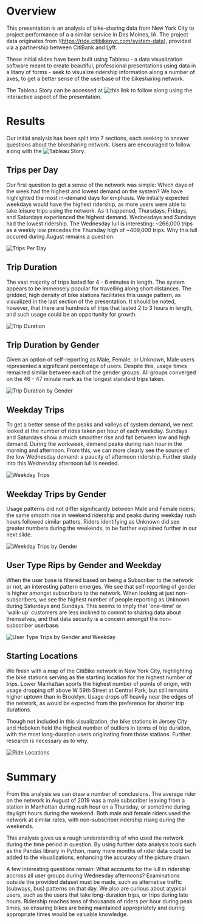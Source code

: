 # Overview 
This presentation is an analysis of bike-sharing data from New York City to project performance of a a similar service in Des Moines, IA. The project data originates from !(https://ride.citibikenyc.com/system-data), provided via a partnership between CitiBank and Lyft. 

These initial slides have been built using Tableau - a data visualization software meant to create beautiful, professional presentations using data in a litany of forms - seek to visualize ridership information along a number of axes, to get a better sense of the userbase of the bikesharing network. 

The Tableau Story can be accessed at ![this link](https://public.tableau.com/app/profile/isaac.brieske/viz/Citibike_Challenge_16543247255220/Story1?publish=yes) to follow along using the interactive aspect of the presentation. 

# Results

Our initial analysis has been split into 7 sections, each seeking to answer questions about the bikesharing network. Users are encouraged to follow along with the ![Tableau Story](https://public.tableau.com/app/profile/isaac.brieske/viz/Citibike_Challenge_16543247255220/Story1?publish=yes). 

## Trips per Day

Our first question to get a sense of the network was simple: Which days of the week had the highest and lowest demand on the system? We have highlighted the most in-demand days for emphasis. We initially expected weekdays would have the highest ridership, as more users were able to take leisure trips using the network. As it happened, Thursdays, Fridays, and Saturdays experienced the highest demand. Wednesdays and Sundays had the lowest ridership. The Wednesday lull is interesting: ~266,000 trips as a weekly low precedes the Thursday high of ~409,000 trips. Why this lull occured during August remains a question. 

![Trips Per Day](https://github.com/ipbrieske/bikesharing/blob/main/Images/TripsPerDay.png)

## Trip Duration

The vast majority of trips lasted for 4 - 6 minutes in length. The system appears to be immensely popular for travelling along short distances. The gridded, high density of bike stations facilitates this usage pattern, as visualized in the last section of the presentation. It should be noted, however, that there are hundreds of trips that lasted 2 to 3 hours in length, and such usage could be an opportunity for growth. 

![Trip Duration](https://github.com/ipbrieske/bikesharing/blob/main/Images/TripDuration.png)

## Trip Duration by Gender

Given an option of self-reporting as Male, Female, or Unknown, Male users represented a significant percentage of users. Despite this, usage times remained similar between each of the gender groups. All groups converged on the 46 - 47 minute mark as the longest standard trips taken. 

![Trip Duration by Gender](https://github.com/ipbrieske/bikesharing/blob/main/Images/TripDurationByGender.png)

## Weekday Trips

To get a better sense of the peaks and valleys of system demand, we next looked at the number of rides taken per hour of each weekday. Sundays and Saturdays show a much smoother rise and fall between low and high demand. During the workweek, demand peaks during rush hour in the morning and afternoon. From this, we can more clearly see the source of the low Wednesday demand: a paucity of afternoon ridership. Further study into this Wednesday afternoon lull is needed. 

![Weekday Trips](https://github.com/ipbrieske/bikesharing/blob/main/Images/WeekdayTrips.png)

## Weekday Trips by Gender

Usage patterns did not differ significantly between Male and Female riders; the same smooth rise in weekend ridership and peaks during weekday rush hours followed similar patters. Riders identifying as Unknown did see greater numbers during the weekends, to be further explained further in our next slide. 

![Weekday Trips by Gender](https://github.com/ipbrieske/bikesharing/blob/main/Images/WeekdayTripsByGender.png)

## User Type Rips by Gender and Weekday

When the user base is filtered based on being a Subscriber to the network or not, an interesting pattern emerges. We see that self-reporting of gender is higher amongst subscribers to the network. When looking at just non-subscribers, we see the highest number of people reporting as Unknown during Saturdays and Sundays. This seems to imply that 'one-time' or 'walk-up' customers are less inclined to commit to sharing data about themselves, and that data security is a concern amongst the non-subscriber userbase. 

![User Type Trips by Gender and Weekday](https://github.com/ipbrieske/bikesharing/blob/main/Images/RiderType.png)

## Starting Locations

We finish with a map of the CitiBike network in New York City, highlighting the bike stations serving as the starting location for the highest number of trips. Lower Manhattan sports the highest number of points of origin, with usage dropping off above W 59th Street at Central Park, but still remains higher uptown than in Brooklyn. Usage drops off heavily near the edges of the network, as would be expected from the preference for shorter trip durations. 

Though not included in this visualization, the bike stations in Jersey City and Hoboken held the highest number of outliers in terms of trip duration, with the most long-duration users originating from those stations. Further research is necessary as to why. 

![Ride Locations](https://github.com/ipbrieske/bikesharing/blob/main/Images/RideLocations.png)

# Summary

From this analysis we can draw a number of conclusions. The average rider on the network in August of 2019 was a male subscriber leaving from a station in Manhattan during rush hour on a Thursday, or sometime during daylight hours during the weekend. Both male and female riders used the network at similar rates, with non-subscriber ridership rising during the weekends. 

This analysis gives us a rough understanding of who used the network during the time period in question. By using further data analysis tools such as the Pandas library in Python, many more months of rider data could be added to the visualizations, enhancing the accuracy of the picture drawn. 

A few interesting questions remain: What accounts for the lull in ridership accross all user groups during Wednesday afternoons? Examinations outside the provided dataset must be made, such as alternative traffic (subways, bus) patterns on that day. We also are curious about atypical users, such as the users that take long-duration trips, or trips during late hours. Ridership reaches tens of thousands of riders per hour during peak times, so ensuring bikes are being maintained appropriately and during appropriate times would be valuable knowledge. 